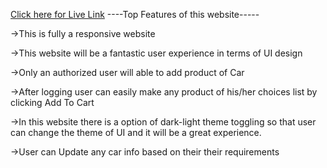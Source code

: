 [Click here for Live Link](https://car-client-project.web.app/)
----Top Features of this website-----

->This is  fully a responsive website


->This website will be a fantastic user experience in terms of UI design


->Only an authorized user will able to add product of Car


->After logging user can easily make any product of his/her choices list by clicking Add To Cart


->In this website there is a option of dark-light theme toggling so that user can change the theme of UI and  it will be a great experience.


->User can Update any car info based on their their requirements
